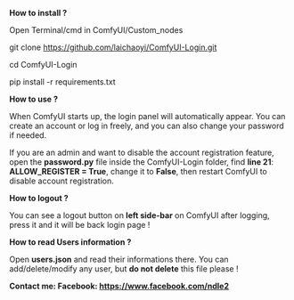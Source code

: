 **How to install ?** 

Open Terminal/cmd in ComfyUI/Custom_nodes

git clone https://github.com/laichaoyi/ComfyUI-Login.git

cd ComfyUI-Login

pip install -r requirements.txt

**How to use ?**

When ComfyUI starts up, the login panel will automatically appear. You can create an account or log in freely, and you can also change your password if needed.

If you are an admin and want to disable the account registration feature, open the **password.py** file inside the ComfyUI-Login folder, find **line 21**:
**ALLOW_REGISTER = True**, change it to **False**, then restart ComfyUI to disable account registration.

**How to logout ?**

You can see a logout button on **left side-bar** on ComfyUI after logging, press it and it will be back login page !

**How to read Users information ?**

Open **users.json** and read their informations there. You can add/delete/modify any user, but **do not delete** this file please !

**Contact me: Facebook: https://www.facebook.com/ndle2**
